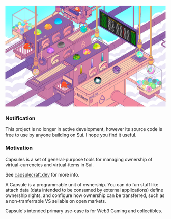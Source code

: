 ![Move_VM](./static/move_vm_factory.png "Sui Move Factory")

### Notification

This project is no longer in active development, however its source code is free to use by anyone building on Sui. I hope you find it useful.

### Motivation

Capsules is a set of general-purpose tools for managing ownership of virtual-currencies and virtual-items in Sui.

See [capsulecraft.dev](https://capsulecraft.dev) for more info.

A Capsule is a programmable unit of ownership. You can do fun stuff like attach data (data intended to be consumed by external applications) define ownership rights, and configure how ownership can be transferred, such as a non-tranferrable VS sellable on open markets.

Capsule's intended primary use-case is for Web3 Gaming and collectibles.
